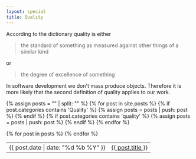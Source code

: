 ```yaml
---
layout: special
title: Quality
---
```

According to the dictionary quality is either

> the standard of something as measured against other things of a similar kind

or

> the degree of excellence of something

In software development we don't mass produce objects. Therefore it is more likely that the second definition of quality applies to our work.

{% assign posts = "" | split: "" %}
{% for post in site.posts %}
    {% if post.categories contains 'Quality' %}
		{% assign posts = posts | push: post %}
    {% endif %}
    {% if post.categories contains 'quality' %}
		{% assign posts = posts | push: post %}
    {% endif %}
{% endfor %}

<table>
{% for post in posts %}
<tr style="vertical-align: top">
	<td nowrap>{{ post.date | date: "%d %b %Y" }}</td>
	<td><a href="{{ post.url }}">{{ post.title }}</a></td>
</tr>
{% endfor %}
</table>
